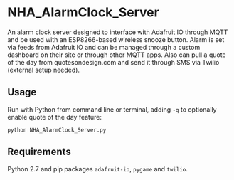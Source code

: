 # NHA_AlarmClock_Server

An alarm clock server designed to interface with Adafruit IO through MQTT and be used with an ESP8266-based wireless snooze button. Alarm is set via feeds from Adafruit IO and can be managed through a custom dashboard on their site or through other MQTT apps. Also can pull a quote of the day from quotesondesign.com and send it through SMS via Twilio (external setup needed).

## Usage

Run with Python from command line or terminal, adding `-q` to optionally enable quote of the day feature:

```
python NHA_AlarmClock_Server.py
```

## Requirements

Python 2.7 and pip packages `adafruit-io`, `pygame` and `twilio`.
